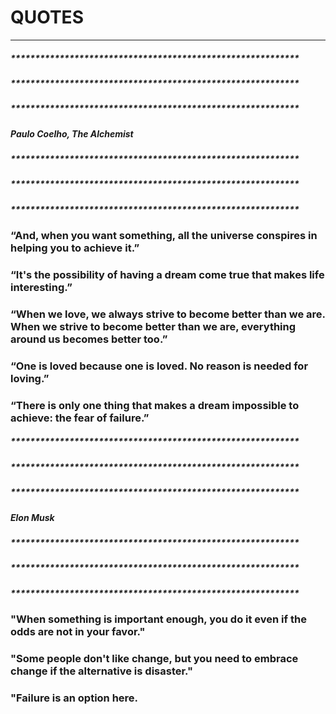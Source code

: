 
#   QUOTES

***********************************************************

##### ***********************************************************
##### ***********************************************************
##### ***********************************************************
#####                Paulo Coelho, The Alchemist
##### ***********************************************************
##### ***********************************************************
##### ***********************************************************

### “And, when you want something, all the universe conspires in helping you to achieve it.”

### “It's the possibility of having a dream come true that makes life interesting.”

### “When we love, we always strive to become better than we are. When we strive to become better than we are, everything around us becomes better too.”

### “One is loved because one is loved. No reason is needed for loving.”

### “There is only one thing that makes a dream impossible to achieve: the fear of failure.”

##### ***********************************************************
##### ***********************************************************
##### ***********************************************************
#####                        Elon Musk
##### ***********************************************************
##### ***********************************************************
##### ***********************************************************

### "When something is important enough, you do it even if the odds are not in your favor."

### "Some people don't like change, but you need to embrace change if the alternative is disaster."

### "Failure is an option here.
